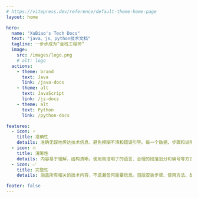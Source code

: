 ```yaml
---
# https://vitepress.dev/reference/default-theme-home-page
layout: home

hero:
  name: "XuBiao's Tech Docs"
  text: "java、js、python技术文档"
  tagline: 一步步成为“全栈工程师”
  image:
    src: /images/logo.png
    # alt: logo
  actions:
    - theme: brand
      text: Java
      link: /java-docs
    - theme: alt
      text: JavaScript
      link: /js-docs
    - theme: alt
      text: Python
      link: /python-docs

features:
  - icon: ⚡️
    title: 准确性
    details: 准确无误地传达技术信息，避免模糊不清和错误引导。每一个数据、步骤和说明都经过严格的验证和审核。
  - icon: 🔥
    title: 清晰性
    details: 内容易于理解，结构清晰。使用简洁明了的语言、合理的段落划分和编号等方式，让读者能够快速找到所需信息并理解其含义。
  - icon: ✅
    title: 完整性
    details: 涵盖所有相关的技术内容，不遗漏任何重要信息。包括安装步骤、使用方法、故障排除等各个方面，以满足用户在不同场景下的需求。

footer: false
---
```

